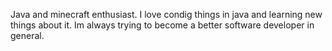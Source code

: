 Java and minecraft enthusiast.
I love condig things in java and learning new things about it.
Im always trying to become a better software developer in general.
